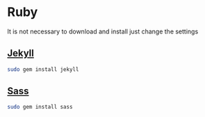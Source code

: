 # Ruby

It is not necessary to download and install just change the settings

## [Jekyll](https://jekyllrb.com)

``` bash
sudo gem install jekyll
```

## [Sass](http://sass-lang.com)

``` bash
sudo gem install sass
```
